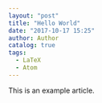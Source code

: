 ```yaml
---
layout: "post"
title: "Hello World"
date: "2017-10-17 15:25"
author: Author
catalog: true
tags:
  - LaTeX
  - Atom
---
```


This is an example article.
